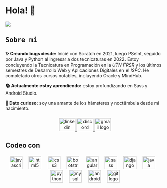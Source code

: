 <h1 align="left">Hola! 👋</h1>

<img src="https://readme-typing-svg.demolab.com/?lines=Novata%20en%20bugs;FrontEnd%20BackEnd%20y%20Diseño;Siempre%20explorando%20novedades&font=Fira%20Code&left=true&width=450&height=45&color=FF9B50&vCenter=true&pause=1000&size=22">

###

<h2 align="left" style="font-family: 'Fira Code', monospace;">Sobre mi</h2>

###

<p align="left" ><strong>✨ Creando bugs desde:</strong> Inicié con Scratch en 2021, luego PSeInt, seguido por Java y Python al ingresar a dos tecnicaturas en 2022. Estoy concluyendo la Tecnicatura en Programación en la <em>UTN FRSR</em> y los últimos semestres de Desarrollo Web y Aplicaciones Digitales en el <em>ISPC</em>. He completado otros cursos notables, incluyendo Oracle y MindHub.</p>
<p align="left"><strong>📚 Actualmente estoy aprendiendo:</strong> estoy profundizando en Sass y Android Studio.</p>
<p align="left"><strong>🎲 Dato curioso:</strong> soy una amante de los hámsteres y noctámbula desde mi nacimiento.</p>


###

<div align="center">
  <a href="https://www.linkedin.com/in/giudet/" target="_blank">
    <img src="https://raw.githubusercontent.com/maurodesouza/profile-readme-generator/master/src/assets/icons/social/linkedin/default.svg" width="52" height="40" alt="linkedin logo"/>
  </a>
  <a href="geodakhali" target="_blank">
    <img src="https://raw.githubusercontent.com/maurodesouza/profile-readme-generator/master/src/assets/icons/social/discord/default.svg" width="52" height="40" alt="discord logo"/>
  </a>
  <a href="giulydealbera@gmail.com" target="_blank">
    <img src="https://raw.githubusercontent.com/maurodesouza/profile-readme-generator/master/src/assets/icons/social/gmail/default.svg" width="52" height="40" alt="gmail logo"/>
  </a>
</div>

###

<h2 align="left">Codeo con</h2>

###

<div align="center">
  <img src="https://cdn.jsdelivr.net/gh/devicons/devicon/icons/javascript/javascript-original.svg" height="40" alt="javascript logo"  />
  <img width="12" />
  <img src="https://cdn.jsdelivr.net/gh/devicons/devicon/icons/html5/html5-original.svg" height="40" alt="html5 logo"  />
  <img width="12" />
  <img src="https://cdn.jsdelivr.net/gh/devicons/devicon/icons/css3/css3-original.svg" height="40" alt="css3 logo"  />
  <img width="12" />
  <img src="https://cdn.jsdelivr.net/gh/devicons/devicon/icons/bootstrap/bootstrap-original.svg" height="40" alt="bootstrap logo"  />
  <img width="12" />
  <img src="https://cdn.jsdelivr.net/gh/devicons/devicon/icons/angularjs/angularjs-original.svg" height="40" alt="angularjs logo"  />
  <img width="12" />
  <img src="https://cdn.jsdelivr.net/gh/devicons/devicon/icons/sass/sass-original.svg" height="40" alt="sass logo"  />
  <img width="12" />
  <img src="https://cdn.jsdelivr.net/gh/devicons/devicon/icons/django/django-plain.svg" height="40" alt="django logo"  />
  <img width="12" />
  <img src="https://cdn.jsdelivr.net/gh/devicons/devicon/icons/java/java-original.svg" height="40" alt="java logo"  />
  <img width="12" />
  <img src="https://cdn.jsdelivr.net/gh/devicons/devicon/icons/python/python-original.svg" height="40" alt="python logo"  />
  <img width="12" />
  <img src="https://cdn.jsdelivr.net/gh/devicons/devicon/icons/mysql/mysql-original.svg" height="40" alt="mysql logo"  />
  <img width="12" />
  <img src="https://cdn.jsdelivr.net/gh/devicons/devicon/icons/androidstudio/androidstudio-original.svg" height="40" alt="androidstudio logo"  />
  <img width="12" />
  <img src="https://cdn.jsdelivr.net/gh/devicons/devicon/icons/git/git-original.svg" height="40" alt="git logo"  />
</div>

###
